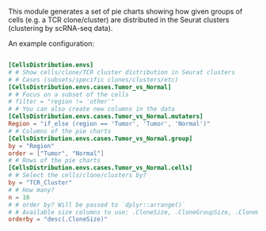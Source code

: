 This module generates a set of pie charts showing how given groups of cells (e.g. a TCR clone/cluster) are distributed in the Seurat clusters (clustering by scRNA-seq data).

An example configuration:

```toml

[CellsDistribution.envs]
# # Show cells/clone/TCR cluster distribution in Seurat clusters
# # Cases (subsets/specific clones/clusters/etc)
[CellsDistribution.envs.cases.Tumor_vs_Normal]
# # Focus on a subset of the cells
# filter = "region != 'other'"
# # You can also create new columns in the data
[CellsDistribution.envs.cases.Tumor_vs_Normal.mutaters]
Region = "if_else (region == 'Tumor', 'Tumor', 'Normal')"
# # Columns of the pie charts
[CellsDistribution.envs.cases.Tumor_vs_Normal.group]
by = "Region"
order = ["Tumor", "Normal"]
# # Rows of the pie charts
[CellsDistribution.envs.cases.Tumor_vs_Normal.cells]
# # Select the cells/clone/clusters by?
by = "TCR_Cluster"
# # How many?
n = 10
# # order by? Will be passed to `dplyr::arrange()`
# # Available size columns to use: .CloneSize, .CloneGroupSize, .CloneGroupClusterSize
orderby = "desc(.CloneSize)"
```